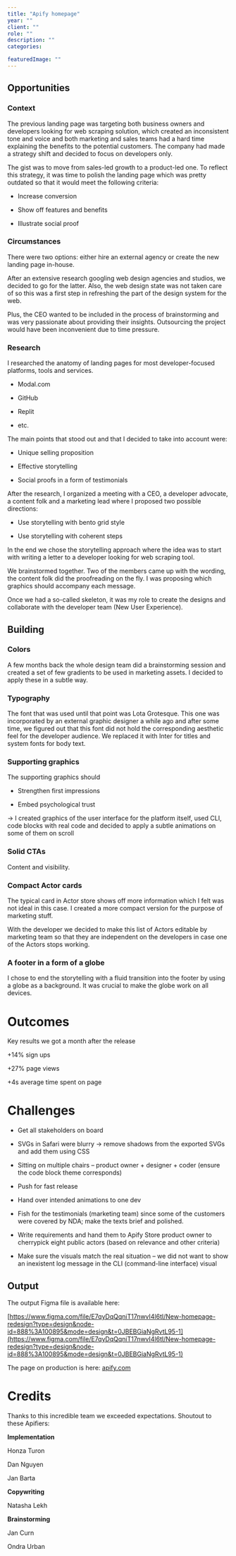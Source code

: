 ```yaml
---
title: "Apify homepage"
year: ""
client: ""
role: ""
description: ""
categories:

featuredImage: ""
---
```


## Opportunities

### Context

The previous landing page was targeting both business owners and developers looking for web scraping solution, which created an inconsistent tone and voice and both marketing and sales teams had a hard time explaining the benefits to the potential customers. The company had made a strategy shift and decided to focus on developers only. 


The gist was to move from sales-led growth to a product-led one. To reflect this strategy, it was time to polish the landing page which was pretty outdated so that it would meet the following criteria: 

- Increase conversion

- Show off features and benefits

- Illustrate social proof



### Circumstances

There were two options: either hire an external agency or create the new landing page in-house. 



After an extensive research googling web design agencies and studios, we decided to go for the latter. Also, the web design state was not taken care of so this was a first step in refreshing the part of the design system for the web. 



Plus, the CEO wanted to be included in the process of brainstorming and was very passionate about providing their insights. Outsourcing the project would have been inconvenient due to time pressure. 



### Research

I researched the anatomy of landing pages for most developer-focused platforms, tools and services. 

- Modal.com

- GitHub

- Replit

- etc. 

The main points that stood out and that I decided to take into account were: 

- Unique selling proposition

- Effective storytelling

- Social proofs in a form of testimonials



After the research, I organized a meeting with a CEO, a developer advocate, a content folk and a marketing lead where I proposed two possible directions: 

- Use storytelling with bento grid style

- Use storytelling with coherent steps



In the end we chose the storytelling approach where the idea was to start with writing a letter to a developer looking for web scraping tool. 

We brainstormed together. Two of the members came up with the wording, the content folk did the proofreading on the fly. I was proposing which graphics should accompany each message.



Once we had a so-called skeleton, it was my role to create the designs and collaborate with the developer team (New User Experience). 

## Building

### **Colors**

A few months back the whole design team did a brainstorming session and created a set of few gradients to be used in marketing assets. I decided to apply these in a subtle way. 



### Typography

The font that was used until that point was Lota Grotesque. This one was incorporated by an external graphic designer a while ago and after some time, we figured out that this font did not hold the corresponding aesthetic feel for the developer audience. We replaced it with Inter for titles and system fonts for body text. 



### Supporting graphics

The supporting graphics should

- Strengthen first impressions

- Embed psychological trust

→ I created graphics of the user interface for the platform itself, used CLI, code blocks with real code and decided to apply a subtle animations on some of them on scroll



### Solid CTAs

Content and visibility.



### Compact Actor cards

The typical card in Actor store shows off more information which I felt was not ideal in this case. I created a more compact version for the purpose of marketing stuff. 



With the developer we decided to make this list of Actors editable by marketing team so that they are independent on the developers in case one of the Actors stops working. 



### A footer in a form of a globe

I chose to end the storytelling with a fluid transition into the footer by using a globe as a background. It was crucial to make the globe work on all devices. 



# Outcomes

Key results we got a month after the release

+14% sign ups



+27% page views



+4s average time spent on page

# Challenges

- Get all stakeholders on board

- SVGs in Safari were blurry → remove shadows from the exported SVGs and add them using CSS

- Sitting on multiple chairs – product owner + designer + coder (ensure the code block theme corresponds)

- Push for fast release

- Hand over intended animations to one dev

- Fish for the testimonials (marketing team) since some of the customers were covered by NDA; make the texts brief and polished. 

- Write requirements and hand them to Apify Store product owner to cherrypick eight public actors (based on relevance and other criteria)

- Make sure the visuals match the real situation – we did not want to show an inexistent log message in the CLI (command-line interface) visual

## Output

The output Figma file is available here:

[https://www.figma.com/file/E7qyDqQqniT17nwvI4l6tl/New-homepage-redesign?type=design&node-id=888%3A100895&mode=design&t=0JBEBGiaNgRvtL95-1](https://www.figma.com/file/E7qyDqQqniT17nwvI4l6tl/New-homepage-redesign?type=design&node-id=888%3A100895&mode=design&t=0JBEBGiaNgRvtL95-1)



The page on production is here: [apify.com](https://apify.com/)

# Credits

Thanks to this incredible team we exceeded expectations. Shoutout to these Apifiers: 


**Implementation**

Honza Turon

Dan Nguyen

Jan Barta



**Copywriting**

Natasha Lekh



**Brainstorming**

Jan Curn

Ondra Urban








